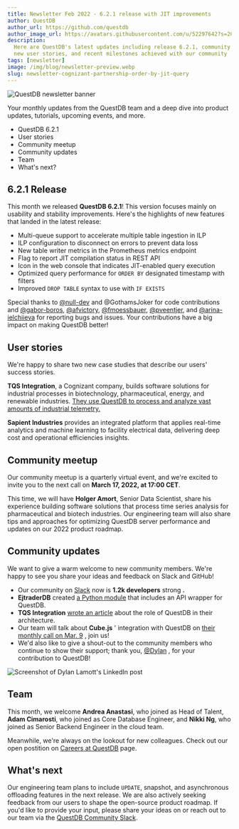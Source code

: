 ```yaml
---
title: Newsletter Feb 2022 - 6.2.1 release with JIT improvements
author: QuestDB
author_url: https://github.com/questdb
author_image_url: https://avatars.githubusercontent.com/u/52297642?s=200&v=4
description:
  Here are QuestDB's latest updates including release 6.2.1, community meetup,
  new user stories, and recent milestones achieved with our community
tags: [newsletter]
image: /img/blog/newsletter-preview.webp
slug: newsletter-cognizant-partnership-order-by-jit-query
---
```


![QuestDB newsletter banner](/img/blog/newsletter.webp)

Your monthly updates from the QuestDB team and a deep dive into product updates,
tutorials, upcoming events, and more.

- QuestDB 6.2.1
- User stories
- Community meetup
- Community updates
- Team
- What's next?

## 6.2.1 Release

This month we released **QuestDB 6.2.1**! This version focuses mainly on
usability and stability improvements. Here's the highlights of new features that
landed in the latest release:

- Multi-queue support to accelerate multiple table ingestion in ILP
- ILP configuration to disconnect on errors to prevent data loss
- New table writer metrics in the Prometheus metrics endpoint
- Flag to report JIT compilation status in REST API
- Icon in the web console that indicates JIT-enabled query execution
- Optimized query performance for `ORDER BY` designated timestamp with filters
- Improved `DROP TABLE` syntax to use with `IF EXISTS`

Special thanks to [@null-dev](https://github.com/null-dev) and
@GothamsJoker for code contributions and
[@gabor-boros](https://github.com/gabor-boros),
[@afvictory](https://github.com/afvictory),
[@fmoessbauer](https://github.com/fmoessbauer),
[@pveentjer](https://github.com/pveentjer), and
[@arina-ielchiieva](https://github.com/arina-ielchiieva) for reporting bugs and
issues. Your contributions have a big impact on making QuestDB better!

## User stories

We're happy to share two new case studies that describe our users' success
stories.

**TQS Integration**, a Cognizant company, builds software solutions for
industrial processes in biotechnology, pharmaceutical, energy, and renewable
industries.
[They use QuestDB to process and analyze vast amounts of industrial telemetry.](/case-study/tqs-integration/)

**Sapient Industries** provides an integrated platform that applies real-time
analytics and machine learning to facility electrical data, delivering deep cost
and operational efficiencies insights.

## Community meetup

Our community meetup is a quarterly virtual event, and we're excited to invite
you to the next call on **March 17, 2022, at 17:00 CET**.

This time, we will have **Holger Amort**, Senior Data Scientist, share his
experience building software solutions that process time series analysis for
pharmaceutical and biotech industries. Our engineering team will also share tips
and approaches for optimizing QuestDB server performance and updates on our 2022
product roadmap.

## Community updates

We want to give a warm welcome to new community members. We're happy to see you
share your ideas and feedback on Slack and GitHub!

- Our community on [Slack](https://slack.questdb.io/) now is **1.2k developers**
  strong **.**
- **EjtraderDB** created
  [a Python module](https://github.com/ejtraderLabs/ejtraderDB) that includes an
  API wrapper for QuestDB.
- **TQS Integration**
  [wrote an article](https://www.tqsintegration.com/efficient-storing-of-high-frequency-data-in-osisoft-pi/)
  about the role of QuestDB in their architecture.
- Our team will talk about **Cube.js** ' integration with QuestDB on
  [their monthly call on Mar. 9](https://cube.dev/community-call/) , join us!
- We'd also like to give a shout-out to the community members who continue to
  show their support; thank you,
  [@Dylan](https://www.linkedin.com/in/dylan-lamott-b39b47200/) , for your
  contribution to QuestDB!

![Screenshot of Dylan Lamott's LinkedIn post](/img/blog/2022-03-02/dylan-lamott-post.webp)

## Team

This month, we welcome **Andrea Anastasi**, who joined as Head of Talent, **Adam
Cimarosti**, who joined as Core Database Engineer, and **Nikki Ng**, who joined
as Senior Backend Engineer in the cloud team.

Meanwhile, we're always on the lookout for new colleagues. Check out our open
postition on [Careers at QuestDB](/careers/) page.

## What's next

Our engineering team plans to include `UPDATE`, snapshot, and asynchronous
offloading features in the next release. We are also actively seeking feedback
from our users to shape the open-source product roadmap. If you'd like to
provide your input, please share your ideas on or reach out to our team via the
[QuestDB Community Slack]({@slackUrl@}).
